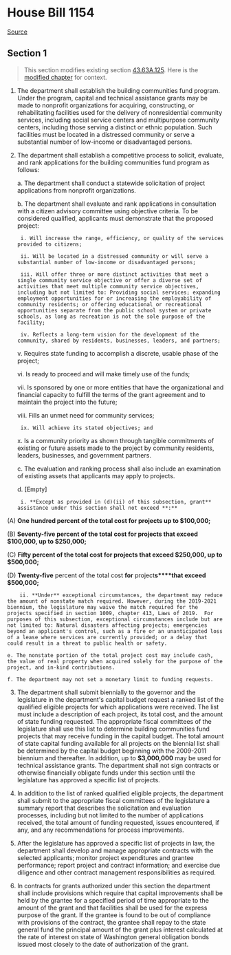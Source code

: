 # House Bill 1154

[Source](http://lawfilesext.leg.wa.gov/biennium/2021-22/Xml/Bills/House%20Bills/1154.xml)
## Section 1
> This section modifies existing section [43.63A.125](/rcw/43_state_government—executive/43.063A_department_of_community_trade_and_economic_development.md). Here is the [modified chapter](rcw/43_state_government—executive/43.063A_department_of_community_trade_and_economic_development.md) for context.

1. The department shall establish the building communities fund program. Under the program, capital and technical assistance grants may be made to nonprofit organizations for acquiring, constructing, or rehabilitating facilities used for the delivery of nonresidential community services, including social service centers and multipurpose community centers, including those serving a distinct or ethnic population. Such facilities must be located in a distressed community or serve a substantial number of low-income or disadvantaged persons.

2. The department shall establish a competitive process to solicit, evaluate, and rank applications for the building communities fund program as follows:

    a. The department shall conduct a statewide solicitation of project applications from nonprofit organizations.

    b. The department shall evaluate and rank applications in consultation with a citizen advisory committee using objective criteria. To be considered qualified, applicants must demonstrate that the proposed project:

        i. Will increase the range, efficiency, or quality of the services provided to citizens;

        ii. Will be located in a distressed community or will serve a substantial number of low-income or disadvantaged persons;

        iii. Will offer three or more distinct activities that meet a single community service objective or offer a diverse set of activities that meet multiple community service objectives, including but not limited to: Providing social services; expanding employment opportunities for or increasing the employability of community residents; or offering educational or recreational opportunities separate from the public school system or private schools, as long as recreation is not the sole purpose of the facility;

        iv. Reflects a long-term vision for the development of the community, shared by residents, businesses, leaders, and partners;

    v. Requires state funding to accomplish a discrete, usable phase of the project;

    vi. Is ready to proceed and will make timely use of the funds;

    vii. Is sponsored by one or more entities that have the organizational and financial capacity to fulfill the terms of the grant agreement and to maintain the project into the future;

    viii. Fills an unmet need for community services;

        ix. Will achieve its stated objectives; and

    x. Is a community priority as shown through tangible commitments of existing or future assets made to the project by community residents, leaders, businesses, and government partners.

    c. The evaluation and ranking process shall also include an examination of existing assets that applicants may apply to projects.

    d. [Empty]

        i. **Except as provided in (d)(ii) of this subsection, grant** assistance under this section shall not exceed **:**

(A) **One hundred percent of the total cost for projects up to $100,000;**

(B) **Seventy-five percent of the total cost for projects that exceed $100,000, up to $250,000;**

(C) **Fifty percent of the total cost for projects that exceed $250,000, up to $500,000;**

(D) **Twenty-five** percent of the total cost **for** project**s****that exceed $500,000;**

        ii. **Under** exceptional circumstances, the department may reduce the amount of nonstate match required. However, during the 2019-2021 biennium, the legislature may waive the match required for the projects specified in section 1009, chapter 413, Laws of 2019.  For purposes of this subsection, exceptional circumstances include but are not limited to: Natural disasters affecting projects; emergencies beyond an applicant's control, such as a fire or an unanticipated loss of a lease where services are currently provided; or a delay that could result in a threat to public health or safety.

    e. The nonstate portion of the total project cost may include cash, the value of real property when acquired solely for the purpose of the project, and in-kind contributions.

    f. The department may not set a monetary limit to funding requests.

3. The department shall submit biennially to the governor and the legislature in the department's capital budget request a ranked list of the qualified eligible projects for which applications were received. The list must include a description of each project, its total cost, and the amount of state funding requested. The appropriate fiscal committees of the legislature shall use this list to determine building communities fund projects that may receive funding in the capital budget. The total amount of state capital funding available for all projects on the biennial list shall be determined by the capital budget beginning with the 2009-2011 biennium and thereafter. In addition,  up to **$3,000,000** may be used for technical assistance grants. The department shall not sign contracts or otherwise financially obligate funds under this section until the legislature has approved a specific list of projects.

4. In addition to the list of ranked qualified eligible projects, the department shall submit to the appropriate fiscal committees of the legislature a summary report that describes the solicitation and evaluation processes, including but not limited to the number of applications received, the total amount of funding requested, issues encountered, if any, and any recommendations for process improvements.

5. After the legislature has approved a specific list of projects in law, the department shall develop and manage appropriate contracts with the selected applicants; monitor project expenditures and grantee performance; report project and contract information; and exercise due diligence and other contract management responsibilities as required.

6. In contracts for grants authorized under this section the department shall include provisions which require that capital improvements shall be held by the grantee for a specified period of time appropriate to the amount of the grant and that facilities shall be used for the express purpose of the grant. If the grantee is found to be out of compliance with provisions of the contract, the grantee shall repay to the state general fund the principal amount of the grant plus interest calculated at the rate of interest on state of Washington general obligation bonds issued most closely to the date of authorization of the grant.


